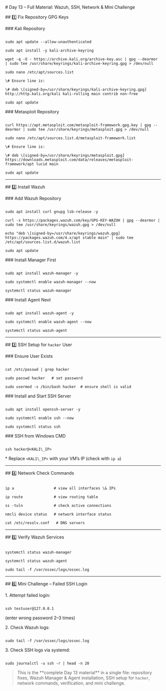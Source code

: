 \# Day 13 – Full Material: Wazuh, SSH, Network \& Mini Challenge



\## 1️⃣ Fix Repository GPG Keys



\### Kali Repository



```

sudo apt update --allow-unauthenticated

sudo apt install -y kali-archive-keyring

wget -q -O - https://archive.kali.org/archive-key.asc | gpg --dearmor | sudo tee /usr/share/keyrings/kali-archive-keyring.gpg > /dev/null

sudo nano /etc/apt/sources.list

\# Ensure line is:

\# deb \[signed-by=/usr/share/keyrings/kali-archive-keyring.gpg] http://http.kali.org/kali kali-rolling main contrib non-free

sudo apt update

```



\### Metasploit Repository



```

curl https://apt.metasploit.com/metasploit-framework.gpg.key | gpg --dearmor | sudo tee /usr/share/keyrings/metasploit.gpg > /dev/null

sudo nano /etc/apt/sources.list.d/metasploit-framework.list

\# Ensure line is:

\# deb \[signed-by=/usr/share/keyrings/metasploit.gpg] https://downloads.metasploit.com/data/releases/metasploit-framework/apt lucid main

sudo apt update

```



---



\## 2️⃣ Install Wazuh



\### Add Wazuh Repository



```

sudo apt install curl gnupg lsb-release -y

curl -s https://packages.wazuh.com/key/GPG-KEY-WAZUH | gpg --dearmor | sudo tee /usr/share/keyrings/wazuh.gpg > /dev/null

echo "deb \[signed-by=/usr/share/keyrings/wazuh.gpg] https://packages.wazuh.com/4.x/apt stable main" | sudo tee /etc/apt/sources.list.d/wazuh.list

sudo apt update

```



\### Install Manager First



```

sudo apt install wazuh-manager -y

sudo systemctl enable wazuh-manager --now

systemctl status wazuh-manager

```



\### Install Agent Next



```

sudo apt install wazuh-agent -y

sudo systemctl enable wazuh-agent --now

systemctl status wazuh-agent

```



---



\## 3️⃣ SSH Setup for `hacker` User



\### Ensure User Exists



```

cat /etc/passwd | grep hacker

sudo passwd hacker   # set password

sudo usermod -s /bin/bash hacker  # ensure shell is valid

```



\### Install and Start SSH Server



```

sudo apt install openssh-server -y

sudo systemctl enable ssh --now

sudo systemctl status ssh

```



\### SSH from Windows CMD



```

ssh hacker@<KALI\_IP>

```



\* Replace `<KALI\_IP>` with your VM’s IP (check with `ip a`)



---



\## 4️⃣ Network Check Commands



```

ip a                  # view all interfaces \& IPs

ip route              # view routing table

ss -tuln              # check active connections

nmcli device status   # network interface status

cat /etc/resolv.conf   # DNS servers

```



---



\## 5️⃣ Verify Wazuh Services



```

systemctl status wazuh-manager

systemctl status wazuh-agent

sudo tail -f /var/ossec/logs/ossec.log

```



---



\## 6️⃣ Mini Challenge – Failed SSH Login



1\. Attempt failed login:



```

ssh testuser@127.0.0.1

```



(enter wrong password 2–3 times)



2\. Check Wazuh logs:



```

sudo tail -f /var/ossec/logs/ossec.log

```



3\. Check SSH logs via systemd:



```

sudo journalctl -u ssh -r | head -n 20

```



> This is the \*\*complete Day 13 material\*\* in a single file: repository fixes, Wazuh Manager \& Agent installation, SSH setup for `hacker`, network commands, verification, and mini challenge.



